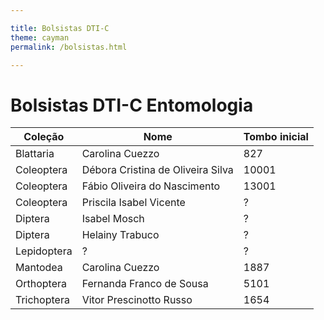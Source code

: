 ```yaml
---

title: Bolsistas DTI-C
theme: cayman
permalink: /bolsistas.html

---
```


# Bolsistas DTI-C Entomologia

Coleção | Nome  | Tombo inicial
------------ | ------------- | -------------
Blattaria | Carolina Cuezzo | 827
Coleoptera | Débora Cristina de Oliveira Silva | 10001
Coleoptera | Fábio Oliveira do Nascimento | 13001
Coleoptera | Priscila Isabel Vicente | ?
Diptera | Isabel Mosch | ?
Diptera | Helainy Trabuco | ?
Lepidoptera | ? | ?
Mantodea | Carolina Cuezzo | 1887
Orthoptera | Fernanda Franco de Sousa | 5101
Trichoptera | Vitor Prescinotto Russo | 1654


